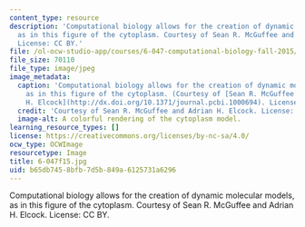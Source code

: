 ```yaml
---
content_type: resource
description: 'Computational biology allows for the creation of dynamic molecular models,
  as in this figure of the cytoplasm. Courtesy of Sean R. McGuffee and Adrian H. Elcock.
  License: CC BY.'
file: /ol-ocw-studio-app/courses/6-047-computational-biology-fall-2015/b65db7458bfb7d5b849a6125731a6296_6-047f15.jpg
file_size: 70110
file_type: image/jpeg
image_metadata:
  caption: 'Computational biology allows for the creation of dynamic molecular models,
    as in this figure of the cytoplasm. (Courtesy of [Sean R. McGuffee and Adrian
    H. Elcock](http://dx.doi.org/10.1371/journal.pcbi.1000694). License: CC BY.)'
  credit: 'Courtesy of Sean R. McGuffee and Adrian H. Elcock. License: CC BY.'
  image-alt: A colorful rendering of the cytoplasm model.
learning_resource_types: []
license: https://creativecommons.org/licenses/by-nc-sa/4.0/
ocw_type: OCWImage
resourcetype: Image
title: 6-047f15.jpg
uid: b65db745-8bfb-7d5b-849a-6125731a6296
---
```

Computational biology allows for the creation of dynamic molecular models, as in this figure of the cytoplasm. Courtesy of Sean R. McGuffee and Adrian H. Elcock. License: CC BY.